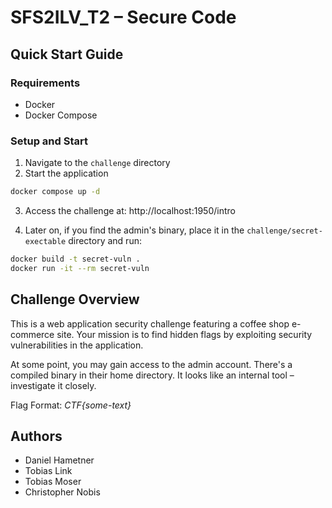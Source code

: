 # SFS2ILV_T2 – Secure Code

## Quick Start Guide

### Requirements
- Docker
- Docker Compose

### Setup and Start
1. Navigate to the `challenge` directory
2. Start the application
```bash
docker compose up -d
```
3. Access the challenge at: http://localhost:1950/intro

4. Later on, if you find the admin's binary, place it in the `challenge/secret-exectable` directory and run:

```bash
docker build -t secret-vuln .
docker run -it --rm secret-vuln
```

## Challenge Overview
This is a web application security challenge featuring a coffee shop e-commerce site. Your mission is to find hidden flags by exploiting security vulnerabilities in the application.

At some point, you may gain access to the admin account. There's a compiled binary in their home directory. It looks like an internal tool – investigate it closely.

Flag Format: *CTF{some-text}*

## Authors

- Daniel Hametner
- Tobias Link
- Tobias Moser
- Christopher Nobis

